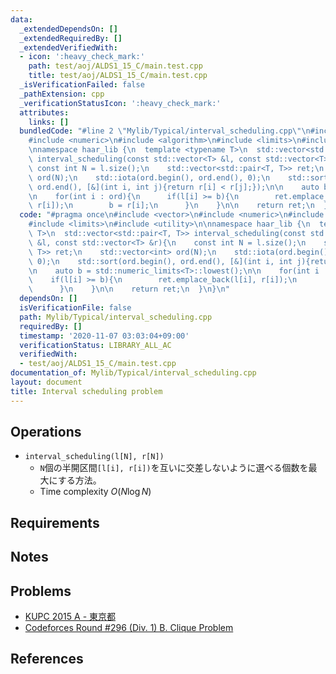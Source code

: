 ```yaml
---
data:
  _extendedDependsOn: []
  _extendedRequiredBy: []
  _extendedVerifiedWith:
  - icon: ':heavy_check_mark:'
    path: test/aoj/ALDS1_15_C/main.test.cpp
    title: test/aoj/ALDS1_15_C/main.test.cpp
  _isVerificationFailed: false
  _pathExtension: cpp
  _verificationStatusIcon: ':heavy_check_mark:'
  attributes:
    links: []
  bundledCode: "#line 2 \"Mylib/Typical/interval_scheduling.cpp\"\n#include <vector>\n\
    #include <numeric>\n#include <algorithm>\n#include <limits>\n#include <utility>\n\
    \nnamespace haar_lib {\n  template <typename T>\n  std::vector<std::pair<T, T>>\
    \ interval_scheduling(const std::vector<T> &l, const std::vector<T> &r){\n   \
    \ const int N = l.size();\n    std::vector<std::pair<T, T>> ret;\n    std::vector<int>\
    \ ord(N);\n    std::iota(ord.begin(), ord.end(), 0);\n    std::sort(ord.begin(),\
    \ ord.end(), [&](int i, int j){return r[i] < r[j];});\n\n    auto b = std::numeric_limits<T>::lowest();\n\
    \n    for(int i : ord){\n      if(l[i] >= b){\n        ret.emplace_back(l[i],\
    \ r[i]);\n        b = r[i];\n      }\n    }\n\n    return ret;\n  }\n}\n"
  code: "#pragma once\n#include <vector>\n#include <numeric>\n#include <algorithm>\n\
    #include <limits>\n#include <utility>\n\nnamespace haar_lib {\n  template <typename\
    \ T>\n  std::vector<std::pair<T, T>> interval_scheduling(const std::vector<T>\
    \ &l, const std::vector<T> &r){\n    const int N = l.size();\n    std::vector<std::pair<T,\
    \ T>> ret;\n    std::vector<int> ord(N);\n    std::iota(ord.begin(), ord.end(),\
    \ 0);\n    std::sort(ord.begin(), ord.end(), [&](int i, int j){return r[i] < r[j];});\n\
    \n    auto b = std::numeric_limits<T>::lowest();\n\n    for(int i : ord){\n  \
    \    if(l[i] >= b){\n        ret.emplace_back(l[i], r[i]);\n        b = r[i];\n\
    \      }\n    }\n\n    return ret;\n  }\n}\n"
  dependsOn: []
  isVerificationFile: false
  path: Mylib/Typical/interval_scheduling.cpp
  requiredBy: []
  timestamp: '2020-11-07 03:03:04+09:00'
  verificationStatus: LIBRARY_ALL_AC
  verifiedWith:
  - test/aoj/ALDS1_15_C/main.test.cpp
documentation_of: Mylib/Typical/interval_scheduling.cpp
layout: document
title: Interval scheduling problem
---
```


## Operations

- `interval_scheduling(l[N], r[N])`
	- `N`個の半開区間`[l[i], r[i])`を互いに交差しないように選べる個数を最大にする方法。
	- Time complexity $O(N \log N)$

## Requirements

## Notes

## Problems

- [KUPC 2015 A - 東京都](https://atcoder.jp/contests/kupc2015/tasks/kupc2015_a)
- [Codeforces Round #296 (Div. 1) B. Clique Problem](https://codeforces.com/contest/528/problem/B)

## References
